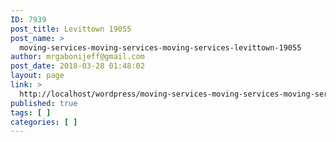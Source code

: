 ```yaml
---
ID: 7939
post_title: Levittown 19055
post_name: >
  moving-services-moving-services-moving-services-levittown-19055
author: mrgabonijeff@gmail.com
post_date: 2018-03-28 01:48:02
layout: page
link: >
  http://localhost/wordpress/moving-services-moving-services-moving-services-levittown-19055/
published: true
tags: [ ]
categories: [ ]
---
```

